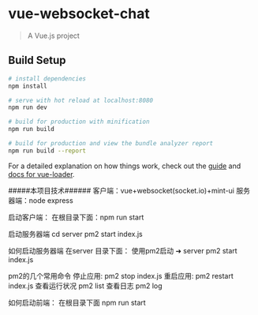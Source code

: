 # vue-websocket-chat

> A Vue.js project

## Build Setup

``` bash
# install dependencies
npm install

# serve with hot reload at localhost:8080
npm run dev

# build for production with minification
npm run build

# build for production and view the bundle analyzer report
npm run build --report
```

For a detailed explanation on how things work, check out the [guide](http://vuejs-templates.github.io/webpack/) and [docs for vue-loader](http://vuejs.github.io/vue-loader).



#####本项目技术######
客户端：vue+websocket(socket.io)+mint-ui
服务器端：node express

启动客户端：
在根目录下面：npm run start

启动服务器端
cd server
pm2 start index.js


如何启动服务器端
在server 目录下面：
使用pm2启动
➜  server pm2 start index.js

pm2的几个常用命令
停止应用:
pm2 stop index.js
重启应用:
pm2 restart index.js
查看运行状况
pm2 list
查看日志
pm2 log

如何启动前端：
在根目录下面
npm run start



